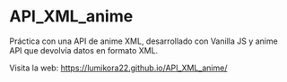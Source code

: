 # API_XML_anime
Práctica con una API de anime XML, desarrollado con Vanilla JS y anime API que devolvía datos en formato XML.



Visita la web: https://lumikora22.github.io/API_XML_anime/
